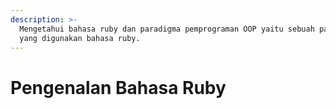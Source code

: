 ```yaml
---
description: >-
  Mengetahui bahasa ruby dan paradigma pemprograman OOP yaitu sebuah paradigma
  yang digunakan bahasa ruby.
---
```


# Pengenalan Bahasa Ruby





